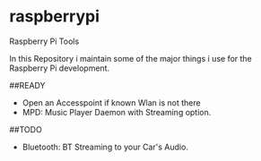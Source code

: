 raspberrypi
===========

Raspberry Pi Tools


In this Repository i maintain some of the major things i use for the Raspberry Pi development.

##READY
- Open an Accesspoint if known Wlan is not there
- MPD: Music Player Daemon with Streaming option.

##TODO
- Bluetooth: BT Streaming to your Car's Audio.
